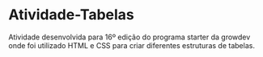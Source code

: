 # Atividade-Tabelas
Atividade desenvolvida para 16º edição do programa starter da growdev onde foi utilizado HTML e CSS para criar diferentes estruturas de tabelas.
